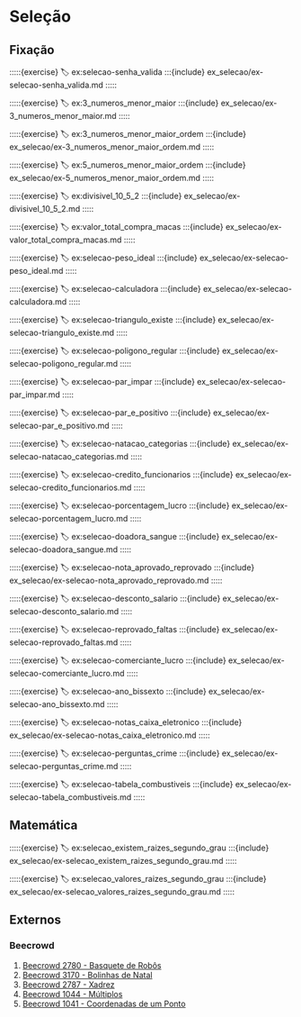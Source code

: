 
# Seleção

## Fixação

:::::{exercise}
:label: ex:selecao-senha_valida
:::{include} ex_selecao/ex-selecao-senha_valida.md
:::::

:::::{exercise}
:label: ex:3_numeros_menor_maior
:::{include} ex_selecao/ex-3_numeros_menor_maior.md
:::::

:::::{exercise}
:label: ex:3_numeros_menor_maior_ordem
:::{include} ex_selecao/ex-3_numeros_menor_maior_ordem.md
:::::

:::::{exercise}
:label: ex:5_numeros_menor_maior_ordem
:::{include} ex_selecao/ex-5_numeros_menor_maior_ordem.md
:::::

:::::{exercise}
:label: ex:divisivel_10_5_2
:::{include} ex_selecao/ex-divisivel_10_5_2.md
:::::

:::::{exercise}
:label: ex:valor_total_compra_macas
:::{include} ex_selecao/ex-valor_total_compra_macas.md
:::::

:::::{exercise}
:label: ex:selecao-peso_ideal
:::{include} ex_selecao/ex-selecao-peso_ideal.md
:::::

:::::{exercise}
:label: ex:selecao-calculadora
:::{include} ex_selecao/ex-selecao-calculadora.md
:::::

:::::{exercise}
:label: ex:selecao-triangulo_existe
:::{include} ex_selecao/ex-selecao-triangulo_existe.md
:::::

:::::{exercise}
:label: ex:selecao-poligono_regular
:::{include} ex_selecao/ex-selecao-poligono_regular.md
:::::

:::::{exercise}
:label: ex:selecao-par_impar
:::{include} ex_selecao/ex-selecao-par_impar.md
:::::

:::::{exercise}
:label: ex:selecao-par_e_positivo
:::{include} ex_selecao/ex-selecao-par_e_positivo.md
:::::

:::::{exercise}
:label: ex:selecao-natacao_categorias
:::{include} ex_selecao/ex-selecao-natacao_categorias.md
:::::

:::::{exercise}
:label: ex:selecao-credito_funcionarios
:::{include} ex_selecao/ex-selecao-credito_funcionarios.md
:::::

:::::{exercise}
:label: ex:selecao-porcentagem_lucro
:::{include} ex_selecao/ex-selecao-porcentagem_lucro.md
:::::

:::::{exercise}
:label: ex:selecao-doadora_sangue
:::{include} ex_selecao/ex-selecao-doadora_sangue.md
:::::

:::::{exercise}
:label: ex:selecao-nota_aprovado_reprovado
:::{include} ex_selecao/ex-selecao-nota_aprovado_reprovado.md
:::::

:::::{exercise}
:label: ex:selecao-desconto_salario
:::{include} ex_selecao/ex-selecao-desconto_salario.md
:::::

:::::{exercise}
:label: ex:selecao-reprovado_faltas
:::{include} ex_selecao/ex-selecao-reprovado_faltas.md
:::::

:::::{exercise}
:label: ex:selecao-comerciante_lucro
:::{include} ex_selecao/ex-selecao-comerciante_lucro.md
:::::

:::::{exercise}
:label: ex:selecao-ano_bissexto
:::{include} ex_selecao/ex-selecao-ano_bissexto.md
:::::

:::::{exercise}
:label: ex:selecao-notas_caixa_eletronico
:::{include} ex_selecao/ex-selecao-notas_caixa_eletronico.md
:::::

:::::{exercise}
:label: ex:selecao-perguntas_crime
:::{include} ex_selecao/ex-selecao-perguntas_crime.md
:::::

:::::{exercise}
:label: ex:selecao-tabela_combustiveis
:::{include} ex_selecao/ex-selecao-tabela_combustiveis.md
:::::

## Matemática

:::::{exercise}
:label: ex:selecao_existem_raizes_segundo_grau
:::{include} ex_selecao/ex-selecao_existem_raizes_segundo_grau.md
:::::

:::::{exercise}
:label: ex:selecao_valores_raizes_segundo_grau
:::{include} ex_selecao/ex-selecao_valores_raizes_segundo_grau.md
:::::

## Externos

### Beecrowd
1. [Beecrowd 2780 - Basquete de Robôs](https://www.beecrowd.com.br/judge/pt/problems/view/2780)
1. [Beecrowd 3170 - Bolinhas de Natal](https://www.beecrowd.com.br/judge/pt/problems/view/3170)  
1. [Beecrowd 2787 - Xadrez](https://www.beecrowd.com.br/judge/pt/problems/view/2787)
1. [Beecrowd 1044 - Múltiplos](https://www.beecrowd.com.br/judge/pt/problems/view/1044)
1. [Beecrowd 1041 - Coordenadas de um Ponto](https://www.beecrowd.com.br/judge/pt/problems/view/1041)  
